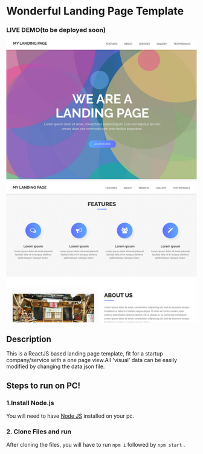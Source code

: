 # Wonderful Landing Page Template

### <a>LIVE DEMO</a>(to be deployed soon)  

![](https://github.com/himanshukumar29/MyLandingPage/blob/master/imgs/01.jpg?raw=true)
![](https://github.com/himanshukumar29/MyLandingPage/blob/master/imgs/02.jpg?raw=true)

## Description
This is a ReactJS based landing page template, fit for a startup company/service with a one page view.All 'visual' data can be easily modified by changing the data.json file. 

## Steps to run on PC!
### 1.Install Node.js
You will need to have <a href="https://nodejs.org/">Node JS</a> installed on your pc. 

### 2. Clone Files and run
After cloning the files, you will have to run ```npm i``` followed by ```npm start``` .



